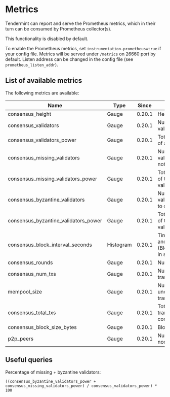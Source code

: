 # Metrics

Tendermint can report and serve the Prometheus metrics, which in their turn can
be consumed by Prometheus collector(s).

This functionality is disabled by default.

To enable the Prometheus metrics, set `instrumentation.prometheus=true` if your
config file. Metrics will be served under `/metrics` on 26660 port by default.
Listen address can be changed in the config file (see
`prometheus_listen_addr`).

## List of available metrics

The following metrics are available:

| Name                                    | Type      | Since     | Description                                                                   |
| --------------------------------------- | -------   | --------- | ----------------------------------------------------------------------------- |
| consensus_height                        | Gauge     | 0.20.1    | Height of the chain                                                           |
| consensus_validators                    | Gauge     | 0.20.1    | Number of validators                                                          |
| consensus_validators_power              | Gauge     | 0.20.1    | Total voting power of all validators                                          |
| consensus_missing_validators            | Gauge     | 0.20.1    | Number of validators who did not sign                                         |
| consensus_missing_validators_power      | Gauge     | 0.20.1    | Total voting power of the missing validators                                  |
| consensus_byzantine_validators          | Gauge     | 0.20.1    | Number of validators who tried to double sign                                 |
| consensus_byzantine_validators_power    | Gauge     | 0.20.1    | Total voting power of the byzantine validators                                |
| consensus_block_interval_seconds        | Histogram | 0.20.1    | Time between this and last block (Block.Header.Time) in seconds               |
| consensus_rounds                        | Gauge     | 0.20.1    | Number of rounds                                                              |
| consensus_num_txs                       | Gauge     | 0.20.1    | Number of transactions                                                        |
| mempool_size                            | Gauge     | 0.20.1    | Number of uncommitted transactions                                            |
| consensus_total_txs                     | Gauge     | 0.20.1    | Total number of transactions committed                                        |
| consensus_block_size_bytes              | Gauge     | 0.20.1    | Block size in bytes                                                           |
| p2p_peers                               | Gauge     | 0.20.1    | Number of peers node's connected to                                           |

## Useful queries

Percentage of missing + byzantine validators:

```
((consensus_byzantine_validators_power + consensus_missing_validators_power) / consensus_validators_power) * 100
```
